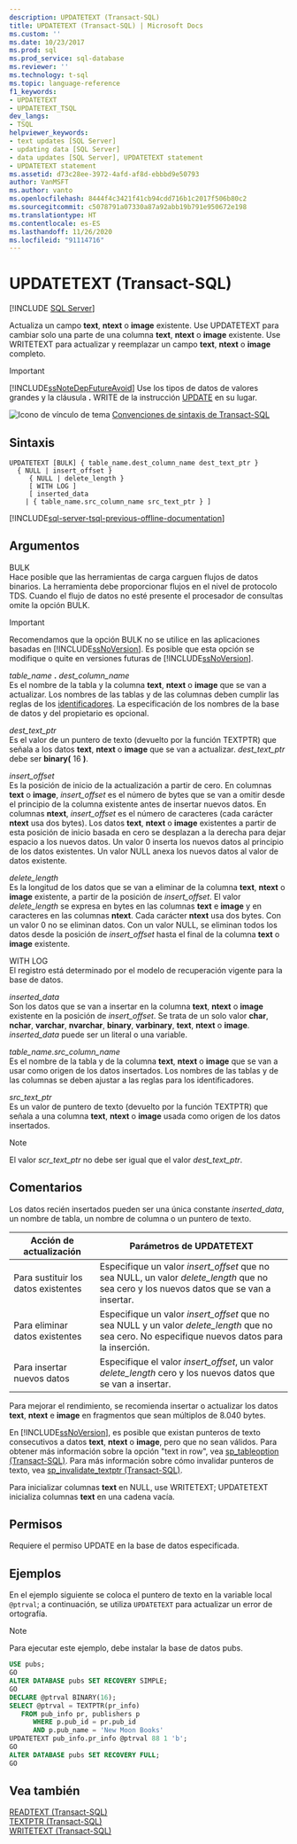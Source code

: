 ```yaml
---
description: UPDATETEXT (Transact-SQL)
title: UPDATETEXT (Transact-SQL) | Microsoft Docs
ms.custom: ''
ms.date: 10/23/2017
ms.prod: sql
ms.prod_service: sql-database
ms.reviewer: ''
ms.technology: t-sql
ms.topic: language-reference
f1_keywords:
- UPDATETEXT
- UPDATETEXT_TSQL
dev_langs:
- TSQL
helpviewer_keywords:
- text updates [SQL Server]
- updating data [SQL Server]
- data updates [SQL Server], UPDATETEXT statement
- UPDATETEXT statement
ms.assetid: d73c28ee-3972-4afd-af8d-ebbbd9e50793
author: VanMSFT
ms.author: vanto
ms.openlocfilehash: 8444f4c3421f41cb94cdd716b1c2017f506b80c2
ms.sourcegitcommit: c5078791a07330a87a92abb19b791e950672e198
ms.translationtype: HT
ms.contentlocale: es-ES
ms.lasthandoff: 11/26/2020
ms.locfileid: "91114716"
---
```

# <a name="updatetext-transact-sql"></a>UPDATETEXT (Transact-SQL)
[!INCLUDE [SQL Server](../../includes/applies-to-version/sqlserver.md)]

  Actualiza un campo **text**, **ntext** o **image** existente. Use UPDATETEXT para cambiar solo una parte de una columna **text**, **ntext** o **image** existente. Use WRITETEXT para actualizar y reemplazar un campo **text**, **ntext** o **image** completo.  
  
> [!IMPORTANT]
>  [!INCLUDE[ssNoteDepFutureAvoid](../../includes/ssnotedepfutureavoid-md.md)] Use los tipos de datos de valores grandes y la cláusula **.** WRITE de la instrucción [UPDATE](../../t-sql/queries/update-transact-sql.md) en su lugar.  
  
 ![Icono de vínculo de tema](../../database-engine/configure-windows/media/topic-link.gif "Icono de vínculo de tema") [Convenciones de sintaxis de Transact-SQL](../../t-sql/language-elements/transact-sql-syntax-conventions-transact-sql.md)  
  
## <a name="syntax"></a>Sintaxis  
  
```syntaxsql
UPDATETEXT [BULK] { table_name.dest_column_name dest_text_ptr }  
  { NULL | insert_offset }  
     { NULL | delete_length }  
     [ WITH LOG ]  
     [ inserted_data  
    | { table_name.src_column_name src_text_ptr } ]  
```  
  
[!INCLUDE[sql-server-tsql-previous-offline-documentation](../../includes/sql-server-tsql-previous-offline-documentation.md)]

## <a name="arguments"></a>Argumentos
 BULK  
 Hace posible que las herramientas de carga carguen flujos de datos binarios. La herramienta debe proporcionar flujos en el nivel de protocolo TDS. Cuando el flujo de datos no esté presente el procesador de consultas omite la opción BULK.  
  
> [!IMPORTANT]  
>  Recomendamos que la opción BULK no se utilice en las aplicaciones basadas en [!INCLUDE[ssNoVersion](../../includes/ssnoversion-md.md)]. Es posible que esta opción se modifique o quite en versiones futuras de [!INCLUDE[ssNoVersion](../../includes/ssnoversion-md.md)].  
  
 *table_name* **.** *dest_column_name*  
 Es el nombre de la tabla y la columna **text**, **ntext** o **image** que se van a actualizar. Los nombres de las tablas y de las columnas deben cumplir las reglas de los [identificadores](../../relational-databases/databases/database-identifiers.md). La especificación de los nombres de la base de datos y del propietario es opcional.  
  
 *dest_text_ptr*  
 Es el valor de un puntero de texto (devuelto por la función TEXTPTR) que señala a los datos **text**, **ntext** o **image** que se van a actualizar. *dest_text_ptr* debe ser **binary(** 16 **)**.  
  
 *insert_offset*  
 Es la posición de inicio de la actualización a partir de cero. En columnas **text** o **image**, *insert_offset* es el número de bytes que se van a omitir desde el principio de la columna existente antes de insertar nuevos datos. En columnas **ntext**, *insert_offset* es el número de caracteres (cada carácter **ntext** usa dos bytes). Los datos **text**, **ntext** o **image** existentes a partir de esta posición de inicio basada en cero se desplazan a la derecha para dejar espacio a los nuevos datos. Un valor 0 inserta los nuevos datos al principio de los datos existentes. Un valor NULL anexa los nuevos datos al valor de datos existente.  
  
 *delete_length*  
 Es la longitud de los datos que se van a eliminar de la columna **text**, **ntext** o **image** existente, a partir de la posición de *insert_offset*. El valor *delete_length* se expresa en bytes en las columnas **text** e **image** y en caracteres en las columnas **ntext**. Cada carácter **ntext** usa dos bytes. Con un valor 0 no se eliminan datos. Con un valor NULL, se eliminan todos los datos desde la posición de *insert_offset* hasta el final de la columna **text** o **image** existente.  
  
 WITH LOG  
 El registro está determinado por el modelo de recuperación vigente para la base de datos.  
  
 *inserted_data*  
 Son los datos que se van a insertar en la columna **text**, **ntext** o **image** existente en la posición de *insert_offset*. Se trata de un solo valor **char**, **nchar**, **varchar**, **nvarchar**, **binary**, **varbinary**, **text**, **ntext** o **image**. *inserted_data* puede ser un literal o una variable.  
  
 *table_name.src_column_name*  
 Es el nombre de la tabla y de la columna **text**, **ntext** o **image** que se van a usar como origen de los datos insertados. Los nombres de las tablas y de las columnas se deben ajustar a las reglas para los identificadores.  
  
 *src_text_ptr*  
 Es un valor de puntero de texto (devuelto por la función TEXTPTR) que señala a una columna **text**, **ntext** o **image** usada como origen de los datos insertados.  
  
> [!NOTE]  
>  El valor *scr_text_ptr* no debe ser igual que el valor *dest_text_ptr*.  
  
## <a name="remarks"></a>Comentarios  
 Los datos recién insertados pueden ser una única constante *inserted_data*, un nombre de tabla, un nombre de columna o un puntero de texto.  
  
|Acción de actualización|Parámetros de UPDATETEXT|  
|-------------------|---------------------------|  
|Para sustituir los datos existentes|Especifique un valor *insert_offset* que no sea NULL, un valor *delete_length* que no sea cero y los nuevos datos que se van a insertar.|  
|Para eliminar datos existentes|Especifique un valor *insert_offset* que no sea NULL y un valor *delete_length* que no sea cero. No especifique nuevos datos para la inserción.|  
|Para insertar nuevos datos|Especifique el valor *insert_offset*, un valor *delete_length* cero y los nuevos datos que se van a insertar.|  
  
 Para mejorar el rendimiento, se recomienda insertar o actualizar los datos **text**, **ntext** e **image** en fragmentos que sean múltiplos de 8.040 bytes.  
  
 En [!INCLUDE[ssNoVersion](../../includes/ssnoversion-md.md)], es posible que existan punteros de texto consecutivos a datos **text**, **ntext** o **image**, pero que no sean válidos. Para obtener más información sobre la opción "text in row", vea [sp_tableoption &#40;Transact-SQL&#41;](../../relational-databases/system-stored-procedures/sp-tableoption-transact-sql.md). Para más información sobre cómo invalidar punteros de texto, vea [sp_invalidate_textptr &#40;Transact-SQL&#41;](../../relational-databases/system-stored-procedures/sp-invalidate-textptr-transact-sql.md).  
  
 Para inicializar columnas **text** en NULL, use WRITETEXT; UPDATETEXT inicializa columnas **text** en una cadena vacía.  
  
## <a name="permissions"></a>Permisos  
 Requiere el permiso UPDATE en la base de datos especificada.  
  
## <a name="examples"></a>Ejemplos  
 En el ejemplo siguiente se coloca el puntero de texto en la variable local `@ptrval`; a continuación, se utiliza `UPDATETEXT` para actualizar un error de ortografía.  
  
> [!NOTE]  
>  Para ejecutar este ejemplo, debe instalar la base de datos pubs.  
  
```sql  
USE pubs;  
GO  
ALTER DATABASE pubs SET RECOVERY SIMPLE;  
GO  
DECLARE @ptrval BINARY(16);  
SELECT @ptrval = TEXTPTR(pr_info)   
   FROM pub_info pr, publishers p  
      WHERE p.pub_id = pr.pub_id   
      AND p.pub_name = 'New Moon Books'  
UPDATETEXT pub_info.pr_info @ptrval 88 1 'b';  
GO  
ALTER DATABASE pubs SET RECOVERY FULL;  
GO  
```  
  
## <a name="see-also"></a>Vea también  
 [READTEXT &#40;Transact-SQL&#41;](../../t-sql/queries/readtext-transact-sql.md)   
 [TEXTPTR &#40;Transact-SQL&#41;](../../t-sql/functions/text-and-image-functions-textptr-transact-sql.md)   
 [WRITETEXT &#40;Transact-SQL&#41;](../../t-sql/queries/writetext-transact-sql.md)  
  
  
